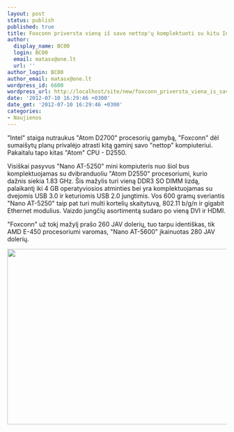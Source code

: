```yaml
---
layout: post
status: publish
published: true
title: Foxconn priversta vieną iš savo nettop'ų komplektuoti su kitu Intel procesoriumi
author:
  display_name: BC00
  login: BC00
  email: matasx@one.lt
  url: ''
author_login: BC00
author_email: matasx@one.lt
wordpress_id: 6600
wordpress_url: http://localhost/site/new/foxconn_priversta_viena_is_savo_nettopu_komplektuoti_su_kitu_intel_procesoriumi/
date: '2012-07-10 16:29:46 +0300'
date_gmt: '2012-07-10 16:29:46 +0300'
categories:
- Naujienos
---
```

<p>
	&quot;Intel&quot; staiga nutraukus &quot;Atom D2700&quot; procesorių gamybą, &quot;Foxconn&quot; dėl sumai&scaron;ytų planų privalėjo atrasti kitą gaminį savo &quot;nettop&quot; kompiuteriui. Pakaitalu tapo kitas &quot;Atom&quot; CPU - D2550.</p>
<p>
	Visi&scaron;kai pasyvus &quot;Nano AT-5250&quot; mini kompiuteris nuo &scaron;iol bus komplektuojamas su dvibranduoliu &quot;Atom D2550&quot; procesoriumi, kurio dažnis siekia 1.83 GHz. &Scaron;is mažylis turi vieną DDR3 SO DIMM lizdą, palaikantį iki 4 GB operatyviosios atminties bei yra komplektuojamas su dvejomis USB 3.0 ir keturiomis USB 2.0 jungtimis. Vos 600 gramų sveriantis &quot;Nano AT-5250&quot; taip pat turi multi kortelių skaitytuvą, 802.11 b/g/n ir gigabit Ethernet modulius. Vaizdo jungčių asortimentą sudaro po vieną DVI ir HDMI.</p>
<p>
	&quot;Foxconn&quot; už tokį mažylį pra&scaron;o 260 JAV dolerių, tuo tarpu identi&scaron;kas, tik AMD E-450 procesoriumi varomas, &quot;Nano AT-5600&quot; įkainuotas 280 JAV dolerių.</p>
<p>
	<img alt="" src="http://technews.lt/userfiles/foxconnnano(1).jpg" style="width: 520px; height: 402px;" /></p>
